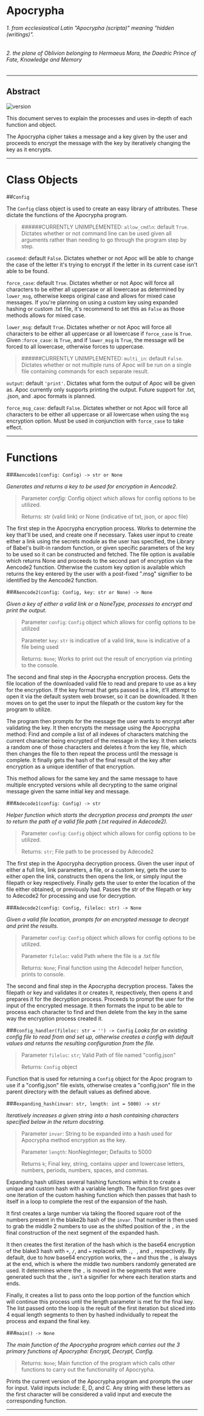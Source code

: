# Apocrypha
###### 1. from ecclesiastical Latin "Apocrypha (scripta)" meaning "hidden (writings)".
###### 2. the plane of Oblivion belonging to Hermaeus Mora, the Daedric Prince of Fate, Knowledge and Memory

----

## Abstract

![version](https://img.shields.io/badge/verison-1.8.3-blue.svg)

This document serves to explain the processes and uses in-depth
of each function and object.

The Apocrypha cipher takes a message and a key given by the user
and proceeds to encrypt the message with the key by iteratively
changing the key as it encrypts.

----

# Class Objects

##`Config`

The `Config` class object is used to create an easy library of attributes.
These dictate the functions of the Apocrypha program.

>######CURRENTLY UNIMPLEMENTED: `allow_cmdln`: default `True`. Dictates whether or not command line can be used given all arguments rather than needing to go through the program step by step.

`casemod`: default `False`. Dictates whether or not Apoc will be able to change the case of the letter it's trying to 
encrypt if the letter in its current case isn't able to be found.

`force_case`: default `True`. Dictates whether or not Apoc will force all characters to be either all uppercase or all 
lowercase as determined by `lower_msg`, otherwise keeps original case and allows for mixed case messages. If you're 
planning on using a custom key using expanded hashing or custom .txt file, it's recommend to set this as `False` as 
those methods allows for mixed case.

`lower_msg`: default `True`. Dictates whether or not Apoc will force all characters to be either all uppercase or all 
lowercase if `force_case` is `True`. Given :`force_case`: is `True`, and if `lower_msg` is `True`, the message will be
forced to all lowercase, otherwise forces to uppercase.

>######CURRENTLY UNIMPLEMENTED: `multi_in`: default `False`. Dictates whether or not multiple runs of Apoc will be run on a single file containing commands for each separate result.

`output`: default `'print'`. Dictates what form the output of Apoc will be given as. Apoc currently
only supports printing the output. Future support for .txt, .json, and .apoc formats is planned.

`force_msg_case`: default `False`. Dictates whether or not Apoc will force all characters to be either all uppercase
or all lowercase when using the `msg` encryption option. Must be used in conjunction with `force_case` to take effect.

----

# Functions

###`Aencode1(config: Config) -> str or None`

_Generates and returns a key to be used for encryption in Aencode2._

>Parameter _config:_ Config object which allows for config options to be utilized.
> 
>Returns: str (valid link) or None (indicative of txt, json, or apoc file)

The first step in the Apocrypha encryption process. Works to determine the key that'll be used,
and create one if necessary. Takes user input to create either a link using the secrets module as
the user has specified, the Library of Babel's built-in random function, or given specific parameters
of the key to be used so it can be constructed and fetched. The file option is available which
returns None and proceeds to the second part of encryption via the Aencode2 function. Otherwise the
custom key option is available which returns the key entered by the user with a post-fixed ".msg" signifier
to be identified by the Aencode2 function.

###`Aencode2(config: Config, key: str or None) -> None`

_Given a key of either a valid link or a NoneType, processes to encrypt and print the output._

>Parameter `config`: `Config` object which allows for config options to be utilized
> 
>Parameter `key`: `str` is indicative of a valid link, `None` is indicative of a file being used
> 
>Returns: `None`; Works to print out the result of encryption via printing to the console.

The second and final step in the Apocrypha encryption process. Gets the file location of the downloaded
valid file to read and prepare to use as a key for the encryption. If the key format that gets passed
is a link, it'll attempt to open it via the default system web browser, so it can be downloaded. It then
moves on to get the user to input the filepath or the custom key for the program to utilize.

The program then prompts for the message the user wants to encrypt after validating the key.
It then encrypts the message using the Apocrypha method: Find and compile a list of all indexes of characters matching
the current character being encrypted of the message in the key. It then selects a random one of those characters
and deletes it from the key file, which then changes the file to then repeat the process until the message is complete.
It finally gets the hash of the final result of the key after encryption as a unique identifier of that encryption.

This method allows for the same key and the same message to have multiple encrypted versions while all decrypting to the
same original message given the same initial key and message.

###`Adecode1(config: Config) -> str`

_Helper function which starts the decryption process and prompts the user to return the path of a valid file path
(.txt required in Adecode2)._

>Parameter `config`: `Config` object which allows for config options to be utilized.
> 
>Returns: `str`; File path to be processed by Adecode2

The first step in the Apocrypha decryption process. Given the user input of either a full link, link parameters,
a file, or a custom key, gets the user to either open the link, constructs then opens the link, or simply input the
filepath or key respectively. Finally gets the user to enter the location of the file either obtained, or previously
had. Passes the str of the filepath or key to Adecode2 for processing and use for decryption.

###`Adecode2(config: Config, fileloc: str) -> None`

_Given a valid file location, prompts for an encrypted message to decrypt and print the results._

>Parameter `config`: `Config` object which allows for config options to be utilized.
> 
>Parameter `fileloc`: valid Path where the file is a .txt file
> 
>Returns: `None`; Final function using the Adecode1 helper function, prints to console.

The second and final step in the Apocrypha decryption process. Takes the filepath or key and validates it or creates it,
respectively, then opens it and prepares it for the decryption process. Proceeds to prompt the user for the input of the
encrypted message. It then formats the input to be able to process each character to find and then delete from the key
in the same way the encryption process created it.

###`config_handler(fileloc: str = '') -> Config`
_Looks for an existing config file to read from and set up, otherwise creates a config with default values and returns
the resulting configuration from the file._

>Parameter `fileloc`: `str`; Valid Path of file named "config.json"
> 
>Returns: `Config` object

Function that is used for returning a `Config` object for the Apoc program to use if a "config.json" file exists,
otherwise creates a "config.json" file in the parent directory with the default values as defined above.

###`expanding_hash(invar: str, length: int = 5000) -> str`

_Iteratively increases a given string into a hash containing characters specified below in the return docstring._

>Parameter `invar`: String to be expanded into a hash used for Apocrypha method encryption as the key.
>
>Parameter `length`: NonNegInteger; Defaults to 5000
>
>Returns `k`; Final key, string, contains upper and lowercase letters, numbers, periods, numbers, spaces, and commas.

Expanding hash utilizes several hashing functions within it to create a unique and custom hash with a variable length.
The function first goes over one iteration of the custom hashing function which then passes that hash to itself in a loop
to complete the rest of the expansion of the hash.

It first creates a large number via taking the floored square root of the numbers present in the blake2b hash of the `invar`.
That number is then used to grab the middle 2 numbers to use as the shifted position of the `,` in the final construction
of the next segment of the expanded hash.

It then creates the first iteration of the hash which is the base64 encryption of the blake3 hash with
`+`, `/`, and `=` replaced with `.`, ` `, and `,` respectively. By default, due to how base64 encryption works, the `=`
and thus the `,` is always at the end, which is where the middle two numbers randomly generated are used. It determines
where the `,` is moved in the segments that were generated such that the `,` isn't a signifier for where each iteration
starts and ends.

Finally, it creates a list to pass onto the loop portion of the function which will continue this process until the
length parameter is met for the final key. The list passed onto the loop is the result of the first iteration but sliced
into 4 equal length segments to then by hashed individually to repeat the process and expand the final key.

###`main() -> None`

_The main function of the Apocrypha program which carries out the 3 primary functions of Apocrypha:
Encrypt, Decrypt, Config._

>Returns: `None`; Main function of the program which calls other functions to carry out the functionality of Apocrypha.

Prints the current version of the Apocrypha program and prompts the user for input. Valid inputs include: E, D, and C.
Any string with these letters as the first character will be considered a valid input and execute the corresponding function.

----